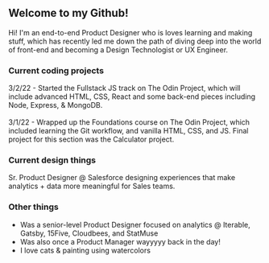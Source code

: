 <h2>Welcome to my Github!</h2>
Hi! I'm an end-to-end Product Designer who is loves learning and making stuff, which has recently led me down the path of diving deep into the world of front-end and becoming a Design Technologist or UX Engineer.

<h3> Current coding projects </h3>
3/2/22 - Started the Fullstack JS track on The Odin Project, which will include advanced HTML, CSS, React and some back-end pieces including Node, Express, & MongoDB.
<br><br>
3/1/22 - Wrapped up the Foundations course on The Odin Project, which included learning the Git workflow, and vanilla HTML, CSS, and JS. Final project for this section was the Calculator project.

<h3> Current design things </h3>
Sr. Product Designer @ Salesforce designing experiences that make analytics + data more meaningful for Sales teams.

<h3> Other things </h3>
<ul>
  <li>Was a senior-level Product Designer focused on analytics @ Iterable, Gatsby, 15Five, Cloudbees, and StatMuse</li>
  <li>Was also once a Product Manager wayyyyy back in the day!</li>
  <li>I love cats & painting using watercolors</li>
 <ul>
